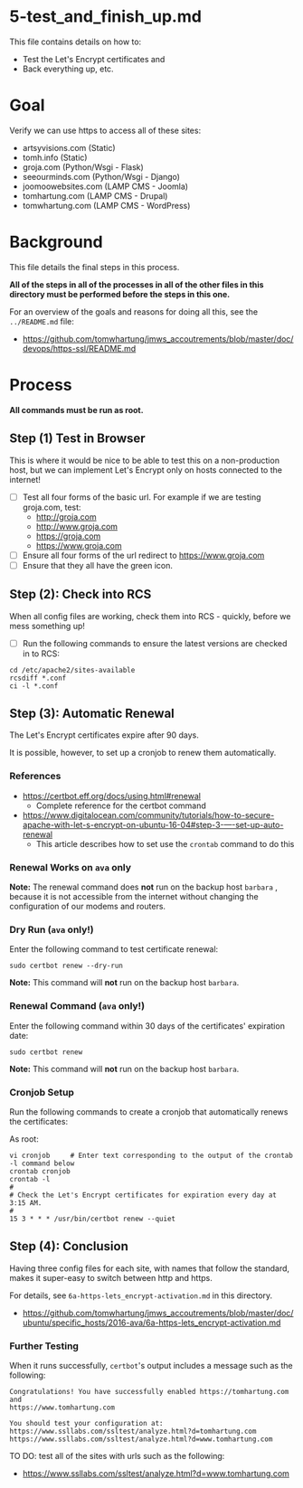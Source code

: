 
# 5-test_and_finish_up.md

This file contains details on how to:

* Test the Let's Encrypt certificates and
* Back everything up, etc.

# Goal

Verify we can use https to access all of these sites:

* artsyvisions.com (Static)
* tomh.info (Static)
* groja.com (Python/Wsgi - Flask)
* seeourminds.com (Python/Wsgi - Django)
* joomoowebsites.com (LAMP CMS - Joomla)
* tomhartung.com (LAMP CMS - Drupal)
* tomwhartung.com (LAMP CMS - WordPress)

# Background

This file details the final steps in this process.

**All of the steps in all of the processes in all of the other files in this
directory must be performed before the steps in this one.**

For an overview of the goals and reasons for doing all this, see the `../README.md` file:

- https://github.com/tomwhartung/jmws_accoutrements/blob/master/doc/devops/https-ssl/README.md

# Process

**All commands must be run as root.**

## Step (1) Test in Browser

This is where it would be nice to be able to test this on a non-production host, but
we can implement Let's Encrypt only on hosts connected to the internet!

- [ ] Test all four forms of the basic url.  For example if we are testing groja.com, test:
  - http://groja.com
  - http://www.groja.com
  - https://groja.com
  - https://www.groja.com
- [ ] Ensure all four forms of the url redirect to https://www.groja.com
- [ ] Ensure that they all have the green icon.

## Step (2): Check into RCS

When all config files are working, check them into RCS - quickly, before we mess something up!

- [ ] Run the following commands to ensure the latest versions are checked in to RCS:
```
cd /etc/apache2/sites-available
rcsdiff *.conf
ci -l *.conf
```

## Step (3): Automatic Renewal

The Let's Encrypt certificates expire after 90 days.

It is possible, however, to set up a cronjob to renew them automatically.

### References

- https://certbot.eff.org/docs/using.html#renewal
  - Complete reference for the certbot command
- https://www.digitalocean.com/community/tutorials/how-to-secure-apache-with-let-s-encrypt-on-ubuntu-16-04#step-3-—-set-up-auto-renewal
  - This article describes how to set use the `crontab` command to do this

### Renewal Works on `ava` only

**Note:** The renewal command does **not** run on the backup host `barbara` ,
because it is not accessible from the internet without changing the
configuration of our modems and routers.

### Dry Run (`ava` only!)

Enter the following command to test certificate renewal:

```
sudo certbot renew --dry-run
```

**Note:** This command will **not** run on the backup host `barbara`.

### Renewal Command (`ava` only!)

Enter the following command within 30 days of the certificates' expiration date:

```
sudo certbot renew
```

**Note:** This command will **not** run on the backup host `barbara`.

### Cronjob Setup

Run the following commands to create a cronjob that automatically renews the certificates:

As root:
```
vi cronjob     # Enter text corresponding to the output of the crontab -l command below
crontab cronjob
crontab -l
#
# Check the Let's Encrypt certificates for expiration every day at 3:15 AM.
#
15 3 * * * /usr/bin/certbot renew --quiet
```

## Step (4): Conclusion

Having three config files for each site, with names that follow the standard,
makes it super-easy to switch between http and https.

For details, see `6a-https-lets_encrypt-activation.md` in this directory.
- https://github.com/tomwhartung/jmws_accoutrements/blob/master/doc/ubuntu/specific_hosts/2016-ava/6a-https-lets_encrypt-activation.md

### Further Testing

When it runs successfully, `certbot`'s output includes a message such as the following:
```
Congratulations! You have successfully enabled https://tomhartung.com and
https://www.tomhartung.com

You should test your configuration at:
https://www.ssllabs.com/ssltest/analyze.html?d=tomhartung.com
https://www.ssllabs.com/ssltest/analyze.html?d=www.tomhartung.com
```

TO DO: test all of the sites with urls such as the following:

- https://www.ssllabs.com/ssltest/analyze.html?d=www.tomhartung.com

